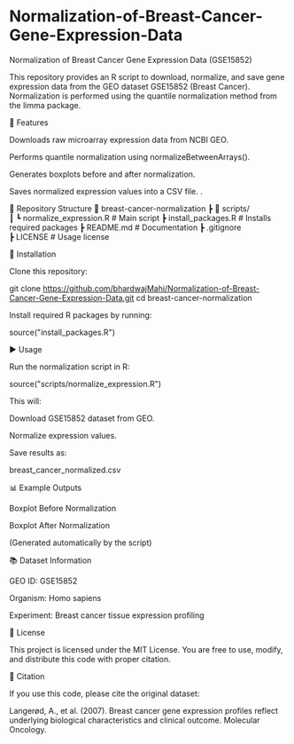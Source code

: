 # Normalization-of-Breast-Cancer-Gene-Expression-Data

Normalization of Breast Cancer Gene Expression Data (GSE15852)

This repository provides an R script to download, normalize, and save gene expression data from the GEO dataset GSE15852 (Breast Cancer).
Normalization is performed using the quantile normalization method from the limma package.

📌 Features

Downloads raw microarray expression data from NCBI GEO.

Performs quantile normalization using normalizeBetweenArrays().

Generates boxplots before and after normalization.

Saves normalized expression values into a CSV file.
.

📂 Repository Structure
📂 breast-cancer-normalization
 ┣ 📂 scripts/             
 ┃ ┗ normalize_expression.R   # Main script
 ┣ install_packages.R         # Installs required packages
 ┣ README.md                  # Documentation
 ┣ .gitignore                 
 ┣ LICENSE                    # Usage license

🔧 Installation

Clone this repository:

git clone https://github.com/bhardwajMahi/Normalization-of-Breast-Cancer-Gene-Expression-Data.git
cd breast-cancer-normalization


Install required R packages by running:

source("install_packages.R")

▶️ Usage

Run the normalization script in R:

source("scripts/normalize_expression.R")


This will:

Download GSE15852 dataset from GEO.

Normalize expression values.

Save results as:

breast_cancer_normalized.csv

📊 Example Outputs

Boxplot Before Normalization

Boxplot After Normalization

(Generated automatically by the script)

📚 Dataset Information

GEO ID: GSE15852

Organism: Homo sapiens

Experiment: Breast cancer tissue expression profiling

📜 License

This project is licensed under the MIT License.
You are free to use, modify, and distribute this code with proper citation.

🙌 Citation

If you use this code, please cite the original dataset:

Langerød, A., et al. (2007). Breast cancer gene expression profiles reflect underlying biological characteristics and clinical outcome. Molecular Oncology.
